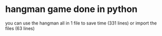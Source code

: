 # hangman game done in python 
you can use the hangman all in 1 file to save time (331 lines)
or import the files (63 lines)
